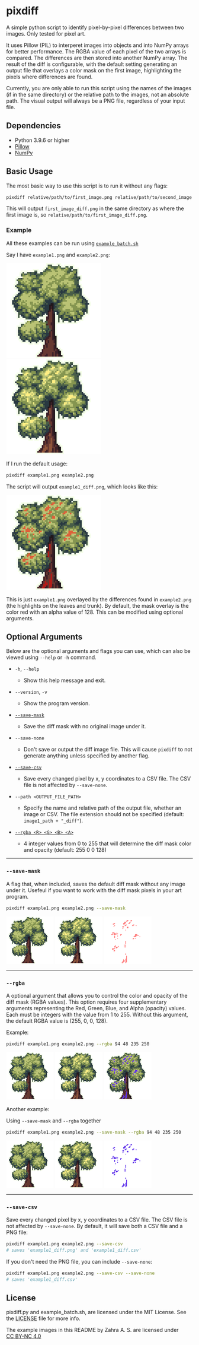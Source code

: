 # pixdiff

A simple python script to identify pixel-by-pixel differences between two images. Only tested for pixel art.

It uses Pillow (PIL) to interperet images into objects and into NumPy arrays for better performance. The RGBA value of each pixel of the two arrays is compared. The differences are then stored into another NumPy array. The result of the diff is configurable, with the default setting generating an output file that overlays a color mask on the first image, highlighting the pixels where differences are found.

Currently, you are only able to run this script using the names of the images (if in the same directory) or the relative path to the images, not an absolute path. The visual output will always be a PNG file, regardless of your input file.

## Dependencies

- Python 3.9.6 or higher
- [Pillow](https://github.com/python-pillow/Pillow/)
- [NumPy](https://numpy.org)

## Basic Usage

The most basic way to use this script is to run it without any flags:

```bash
pixdiff relative/path/to/first_image.png relative/path/to/second_image.png
```

This will output `first_image_diff.png` in the same directory as where the first image is, so `relative/path/to/first_image_diff.png`.

### Example

All these examples can be run using [`example_batch.sh`](example_batch.sh)

Say I have `example1.png` and `example2.png`:

<p float="left">
  <img src="readme_images/example1.png" width="256">
  <img src="readme_images/example2.png" width="256">
</p>

If I run the default usage:

```bash
pixdiff example1.png example2.png
```

The script will output `example1_diff.png`, which looks like this:

<p float="left">
  <img src="readme_images/example_default.png" width="256">
</p>

This is just `example1.png` overlayed by the differences found in `example2.png` (the highlights on the leaves and trunk). By default, the mask overlay is the color red with an alpha value of 128. This can be modified using optional arguments.

## Optional Arguments

Below are the optional arguments and flags you can use, which can also be viewed using `--help` or `-h` command.

- `-h`, `--help`
    - Show this help message and exit.

- `--version`, `-v`
    - Show the program version.

- [`--save-mask`](#--save-mask)
    - Save the diff mask with no original image under it.

- `--save-none`
    - Don't save or output the diff image file. This will cause `pixdiff` to not generate anything unless specified by another flag.

- [`--save-csv`](#--save-csv)
    - Save every changed pixel by x, y coordinates to a CSV file. The CSV file is not affected by `--save-none`.

- `--path <OUTPUT_FILE_PATH>`
    - Specify the name and relative path of the output file, whether an image or CSV. The file extension should not be specified (default: `image1_path + "_diff"`).

- [`--rgba <R> <G> <B> <A>`](#--rgba)
    - 4 integer values from 0 to 255 that will determine the diff mask color and opacity (default: 255 0 0 128)

---

### `--save-mask`

A flag that, when included, saves the default diff mask without any image under it. Usefeul if you want to work with the diff mask pixels in your art program.

```bash
pixdiff example1.png example2.png --save-mask
```

<p float="left">
  <img src="readme_images/example1.png" width="128">
  <img src="readme_images/example2.png" width="128">
  <img src="readme_images/example_mask.png" width="128">
</p>

---

### `--rgba`

A optional argument that allows you to control the color and opacity of the diff mask (RGBA values). This option requires four supplementary arguments representing the Red, Green, Blue, and Alpha (opacity) values. Each must be integers with the value from 1 to 255. Without this argument, the default RGBA value is (255, 0, 0, 128).

Example:

```bash
pixdiff example1.png example2.png --rgba 94 48 235 250
```

<p float="left">
  <img src="readme_images/example1.png" width="128">
  <img src="readme_images/example2.png" width="128">
  <img src="readme_images/example_rgba.png" width="128">
</p>

Another example:

Using `--save-mask` and `--rgba` together

```bash
pixdiff example1.png example2.png --save-mask --rgba 94 48 235 250
```

<p float="left">
  <img src="readme_images/example1.png" width="128">
  <img src="readme_images/example2.png" width="128">
  <img src="readme_images/example_mask_rgba.png" width="128">
</p>

---

### `--save-csv`
Save every changed pixel by x, y coordinates to a CSV file. The CSV file is not affected by `--save-none`. By default, it will save both a CSV file and a PNG file:

```bash
pixdiff example1.png example2.png --save-csv 
# saves 'example1_diff.png' and 'example1_diff.csv'
```

If you don't need the PNG file, you can include `--save-none`:

```bash
pixdiff example1.png example2.png --save-csv --save-none
# saves 'example1_diff.csv'
```

## License

pixdiff.py and example_batch.sh, are licensed under the MIT License. See the [LICENSE](LICENSE) file for more info.

<p xmlns:cc="http://creativecommons.org/ns#" xmlns:dct="http://purl.org/dc/terms/"><span property="dct:title">The example images in this README</span> by <span property="cc:attributionName">Zahra A. S.</span> are licensed under <a href="https://creativecommons.org/licenses/by-nc/4.0/?ref=chooser-v1" target="_blank" rel="license noopener noreferrer" style="display:inline-block;">CC BY-NC 4.0<img style="height:22px!important;margin-left:3px;vertical-align:text-bottom;" src="https://mirrors.creativecommons.org/presskit/icons/cc.svg?ref=chooser-v1" alt=""><img style="height:22px!important;margin-left:3px;vertical-align:text-bottom;" src="https://mirrors.creativecommons.org/presskit/icons/by.svg?ref=chooser-v1" alt=""><img style="height:22px!important;margin-left:3px;vertical-align:text-bottom;" src="https://mirrors.creativecommons.org/presskit/icons/nc.svg?ref=chooser-v1" alt=""></a></p>
